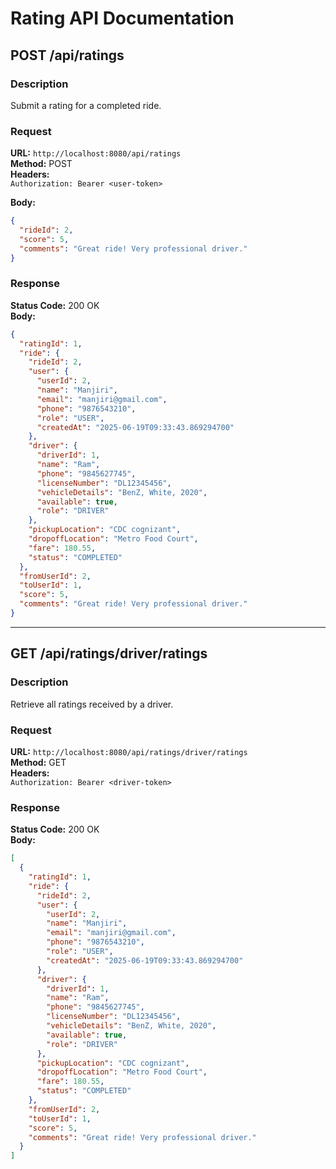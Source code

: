 # Rating API Documentation

## POST /api/ratings

### Description
Submit a rating for a completed ride.

### Request
**URL:** `http://localhost:8080/api/ratings`  
**Method:** POST  
**Headers:**  
`Authorization: Bearer <user-token>`  

**Body:**
```json
{
  "rideId": 2,
  "score": 5,
  "comments": "Great ride! Very professional driver."
}
```

### Response
**Status Code:** 200 OK  
**Body:**
```json
{
  "ratingId": 1,
  "ride": {
    "rideId": 2,
    "user": {
      "userId": 2,
      "name": "Manjiri",
      "email": "manjiri@gmail.com",
      "phone": "9876543210",
      "role": "USER",
      "createdAt": "2025-06-19T09:33:43.869294700"
    },
    "driver": {
      "driverId": 1,
      "name": "Ram",
      "phone": "9845627745",
      "licenseNumber": "DL12345456",
      "vehicleDetails": "BenZ, White, 2020",
      "available": true,
      "role": "DRIVER"
    },
    "pickupLocation": "CDC cognizant",
    "dropoffLocation": "Metro Food Court",
    "fare": 180.55,
    "status": "COMPLETED"
  },
  "fromUserId": 2,
  "toUserId": 1,
  "score": 5,
  "comments": "Great ride! Very professional driver."
}
```

---

## GET /api/ratings/driver/ratings

### Description
Retrieve all ratings received by a driver.

### Request
**URL:** `http://localhost:8080/api/ratings/driver/ratings`  
**Method:** GET  
**Headers:**  
`Authorization: Bearer <driver-token>`  

### Response
**Status Code:** 200 OK  
**Body:**
```json
[
  {
    "ratingId": 1,
    "ride": {
      "rideId": 2,
      "user": {
        "userId": 2,
        "name": "Manjiri",
        "email": "manjiri@gmail.com",
        "phone": "9876543210",
        "role": "USER",
        "createdAt": "2025-06-19T09:33:43.869294700"
      },
      "driver": {
        "driverId": 1,
        "name": "Ram",
        "phone": "9845627745",
        "licenseNumber": "DL12345456",
        "vehicleDetails": "BenZ, White, 2020",
        "available": true,
        "role": "DRIVER"
      },
      "pickupLocation": "CDC cognizant",
      "dropoffLocation": "Metro Food Court",
      "fare": 180.55,
      "status": "COMPLETED"
    },
    "fromUserId": 2,
    "toUserId": 1,
    "score": 5,
    "comments": "Great ride! Very professional driver."
  }
]
```